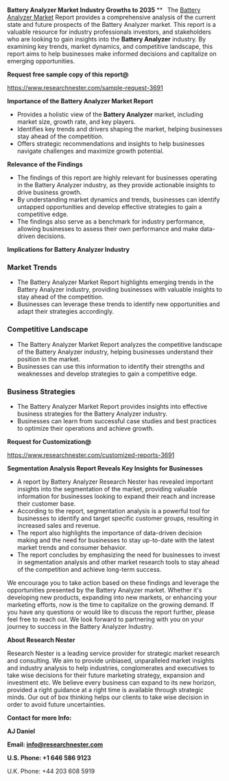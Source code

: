 ﻿<a name="_hlk168570615"></a><a name="_hlk168498031"></a>**Battery Analyzer Market Industry Growths to 2035**
**
` `The [Battery Analyzer Market](https://www.researchnester.com/reports/battery-analyzer-market/3691) Report provides a comprehensive analysis of the current state and future prospects of the Battery Analyzer market. This report is a valuable resource for industry professionals investors, and stakeholders who are looking to gain insights into the **Battery Analyzer** industry. By examining key trends, market dynamics, and competitive landscape, this report aims to help businesses make informed decisions and capitalize on emerging opportunities.

**Request free sample copy of this report@**

<https://www.researchnester.com/sample-request-3691> 

**Importance of the Battery Analyzer Market Report**

- Provides a holistic view of the **Battery Analyzer** market, including market size, growth rate, and key players.
- Identifies key trends and drivers shaping the market, helping businesses stay ahead of the competition.
- Offers strategic recommendations and insights to help businesses navigate challenges and maximize growth potential.

**Relevance of the Findings**

- The findings of this report are highly relevant for businesses operating in the Battery Analyzer industry, as they provide actionable insights to drive business growth.
- By understanding market dynamics and trends, businesses can identify untapped opportunities and develop effective strategies to gain a competitive edge.
- The findings also serve as a benchmark for industry performance, allowing businesses to assess their own performance and make data-driven decisions.

**Implications for Battery Analyzer Industry**
### **Market Trends**
- The Battery Analyzer Market Report highlights emerging trends in the Battery Analyzer industry, providing businesses with valuable insights to stay ahead of the competition.
- Businesses can leverage these trends to identify new opportunities and adapt their strategies accordingly.
### **Competitive Landscape**
- The Battery Analyzer Market Report analyzes the competitive landscape of the Battery Analyzer industry, helping businesses understand their position in the market.
- Businesses can use this information to identify their strengths and weaknesses and develop strategies to gain a competitive edge.
### **Business Strategies**
- The Battery Analyzer Market Report provides insights into effective business strategies for the Battery Analyzer industry.
- Businesses can learn from successful case studies and best practices to optimize their operations and achieve growth.

**Request for Customization@**

<https://www.researchnester.com/customized-reports-3691> 

**Segmentation Analysis Report Reveals Key Insights for Businesses**

- A report by Battery Analyzer Research Nester has revealed important insights into the segmentation of the market, providing valuable information for businesses looking to expand their reach and increase their customer base.
- According to the report, segmentation analysis is a powerful tool for businesses to identify and target specific customer groups, resulting in increased sales and revenue.
- The report also highlights the importance of data-driven decision making and the need for businesses to stay up-to-date with the latest market trends and consumer behavior.
- The report concludes by emphasizing the need for businesses to invest in segmentation analysis and other market research tools to stay ahead of the competition and achieve long-term success.

We encourage you to take action based on these findings and leverage the opportunities presented by the Battery Analyzer market. Whether it's developing new products, expanding into new markets, or enhancing your marketing efforts, now is the time to capitalize on the growing demand. If you have any questions or would like to discuss the report further, please feel free to reach out. We look forward to partnering with you on your journey to success in the Battery Analyzer Industry.

**About Research Nester**

Research Nester is a leading service provider for strategic market research and consulting. We aim to provide unbiased, unparalleled market insights and industry analysis to help industries, conglomerates and executives to take wise decisions for their future marketing strategy, expansion and investment etc. We believe every business can expand to its new horizon, provided a right guidance at a right time is available through strategic minds. Our out of box thinking helps our clients to take wise decision in order to avoid future uncertainties.

**Contact for more Info:**

**AJ Daniel**

**Email: info@researchnester.com**

**U.S. Phone: +1 646 586 9123**

U.K. Phone: +44 203 608 5919



